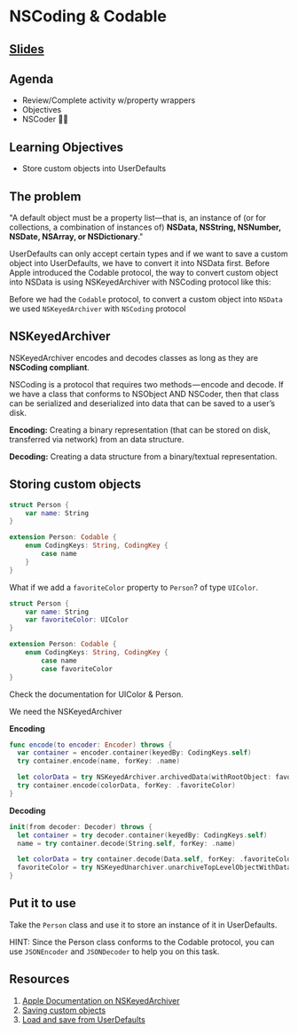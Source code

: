 <!-- Run this slideshow via the following command: -->
<!-- reveal-md README.md -w -->


<!-- .slide: class="header" -->

# NSCoding & Codable

## [Slides](https://make-school-courses.github.io/MOB-2.1-Local-Persistence-in-iOS/Slides/Lesson3/README.html ':ignore')

<!-- > -->

## Agenda

- Review/Complete activity w/property wrappers
- Objectives
- NSCoder 🧓🏼

<!-- > -->

## Learning Objectives

- Store custom objects into UserDefaults

<!-- > -->

## The problem

"A default object must be a property list—that is, an instance of (or for collections, a combination of instances of) **NSData, NSString, NSNumber, NSDate, NSArray, or NSDictionary**."

<aside class = "notes">
UserDefaults can only accept certain types and if we want to save a custom object into UserDefaults, we have to convert it into NSData first.
Before Apple introduced the Codable protocol, the way to convert custom object into NSData is using NSKeyedArchiver with NSCoding protocol like this:
</aside>

<!-- > -->

Before we had the `Codable` protocol, to convert a custom object into `NSData` we used `NSKeyedArchiver` with `NSCoding` protocol

<!-- > -->

## NSKeyedArchiver

NSKeyedArchiver encodes and decodes classes as long as they are **NSCoding compliant**.

NSCoding is a protocol that requires two methods — encode and decode. If we have a class that conforms to NSObject AND NSCoder, then that class can be serialized and deserialized into data that can be saved to a user’s disk.

<!-- > -->

**Encoding:** Creating a binary representation (that can be stored on disk, transferred via network) from an data structure.

**Decoding:** Creating a data structure from a binary/textual representation.

<!-- > -->

## Storing custom objects

```swift
struct Person {
    var name: String
}

```

<!-- > -->

```swift
extension Person: Codable {
    enum CodingKeys: String, CodingKey {
        case name
    }
}

```

<!-- > -->

What if we add a `favoriteColor` property to `Person`? of type `UIColor`.

<!-- > -->

```swift
struct Person {
    var name: String
    var favoriteColor: UIColor
}

extension Person: Codable {
    enum CodingKeys: String, CodingKey {
        case name
        case favoriteColor
}    
```

<!-- > -->

Check the documentation for UIColor & Person.

<!-- > -->

We need the NSKeyedArchiver

**Encoding**
```swift
func encode(to encoder: Encoder) throws {
  var container = encoder.container(keyedBy: CodingKeys.self)
  try container.encode(name, forKey: .name)

  let colorData = try NSKeyedArchiver.archivedData(withRootObject: favoriteColor, requiringSecureCoding: false)
  try container.encode(colorData, forKey: .favoriteColor)
}
```

<!-- > -->

**Decoding**

```swift
init(from decoder: Decoder) throws {
  let container = try decoder.container(keyedBy: CodingKeys.self)
  name = try container.decode(String.self, forKey: .name)

  let colorData = try container.decode(Data.self, forKey: .favoriteColor)
  favoriteColor = try NSKeyedUnarchiver.unarchiveTopLevelObjectWithData(colorData) as? UIColor ?? UIColor.purple
}

```

<!-- > -->

## Put it to use

Take the `Person` class and use it to store an instance of it in UserDefaults.

HINT: Since the Person class conforms to the Codable protocol, you can use `JSONEncoder` and `JSONDecoder` to help you on this task.

<!-- > -->

## Resources

1. [Apple Documentation on NSKeyedArchiver](https://developer.apple.com/documentation/foundation/nskeyedarchiver)<br>
1. [Saving custom objects](https://fluffy.es/saving-custom-object-into-userdefaults/)
1. [Load and save from UserDefaults](https://www.hackingwithswift.com/example-code/system/how-to-load-and-save-a-struct-in-userdefaults-using-codable)
